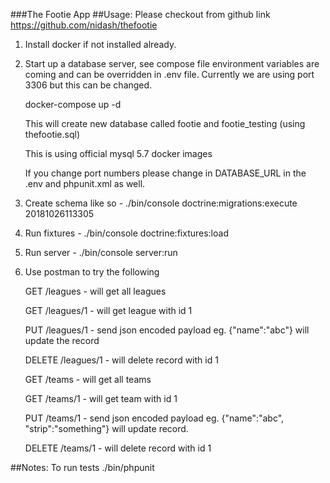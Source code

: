 ###The Footie App
##Usage:
Please checkout from github link https://github.com/nidash/thefootie
1) Install docker if not installed already.
2) Start up a database server, see compose file environment variables are coming and can be overridden in .env file. Currently we are using port 3306 but this can be changed.
   
    docker-compose up -d
   
   This will create new database called footie and footie_testing (using thefootie.sql)
   
   This is using official mysql 5.7 docker images
   
   If you change port numbers please change in DATABASE_URL in the .env and phpunit.xml as well. 
    
3) Create schema like so - ./bin/console doctrine:migrations:execute 20181026113305
4) Run fixtures - ./bin/console doctrine:fixtures:load
5) Run server - ./bin/console server:run
6) Use postman to try the following
   
   GET /leagues - will get all leagues
   
   GET /leagues/1 - will get league with id 1
   
   PUT /leagues/1 - send json encoded payload eg. {"name":"abc"} will update the record
   
   DELETE /leagues/1 - will delete record with id 1
   
   GET /teams - will get all teams
   
   GET /teams/1 - will get team with id 1
   
   PUT /teams/1 - send json encoded payload eg.  {"name":"abc", "strip":"something"} will update record.
   
   DELETE /teams/1 - will delete record with id 1
   
   
##Notes:
To run tests ./bin/phpunit

